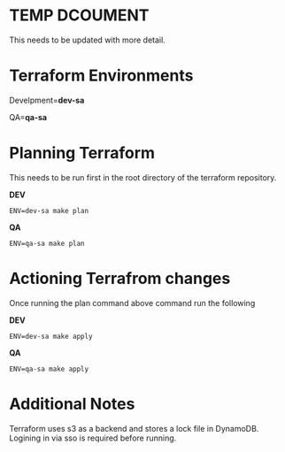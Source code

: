 # TEMP DCOUMENT
This needs to be updated with more detail.

# Terraform Environments
Develpment=**dev-sa**

QA=**qa-sa**

# Planning Terraform
This needs to be run first in the root directory of the terraform repository.

**DEV**

`ENV=dev-sa make plan`

**QA**

`ENV=qa-sa make plan`

# Actioning Terrafrom changes
Once running the plan command above command run the following

**DEV**

`ENV=dev-sa make apply`

**QA**

`ENV=qa-sa make apply`

# Additional Notes
Terraform uses s3 as a backend and stores a lock file in DynamoDB. Logining in via sso is required before running.